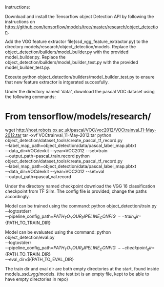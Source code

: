Instructions:

Download and install the Tensorflow object Detection API by following the instructions on https://github.com/tensorflow/models/tree/master/research/object_detection.

Add the VGG feature extractor file(ssd_vgg_feature_extractor.py) to the directory models/research/object_detection/models. 
Replace the object_detection/builders/model_builder.py with the provided model_builder.py.
Replace the object_detection/builders/model_builder_test.py with the provided model_builder_test.py.

Exceute python object_detection/builders/model_builder_test.py to ensure that new feature extractor is intgerated succesfully.

Under the directory named 'data', download the pascal VOC dataset using the following commands:
# From tensorflow/models/research/
wget http://host.robots.ox.ac.uk/pascal/VOC/voc2012/VOCtrainval_11-May-2012.tar
tar -xvf VOCtrainval_11-May-2012.tar
python object_detection/dataset_tools/create_pascal_tf_record.py \
    --label_map_path=object_detection/data/pascal_label_map.pbtxt \
    --data_dir=VOCdevkit --year=VOC2012 --set=train \
    --output_path=pascal_train.record
python object_detection/dataset_tools/create_pascal_tf_record.py \
    --label_map_path=object_detection/data/pascal_label_map.pbtxt \
    --data_dir=VOCdevkit --year=VOC2012 --set=val \
    --output_path=pascal_val.record

Under the directory named checkpoint download the VGG 16 classification checkpoint from TF Slim.
The config file is provided, change the paths accordingly.

Model can be trained using the command:
python object_detection/train.py \
    --logtostderr \
    --pipeline_config_path=${PATH_TO_YOUR_PIPELINE_CONFIG} \
    --train_dir=${PATH_TO_TRAIN_DIR}

Model can be evaluated using the command:
python object_detection/eval.py \
    --logtostderr \
    --pipeline_config_path=${PATH_TO_YOUR_PIPELINE_CONFIG} \
    --checkpoint_dir=${PATH_TO_TRAIN_DIR} \
    --eval_dir=${PATH_TO_EVAL_DIR}


The train dir and eval dir are both empty directories at the start, found inside models_ssd_vgg/models. (the test.txt is an empty file, kept to be able to have empty directories in repo)
